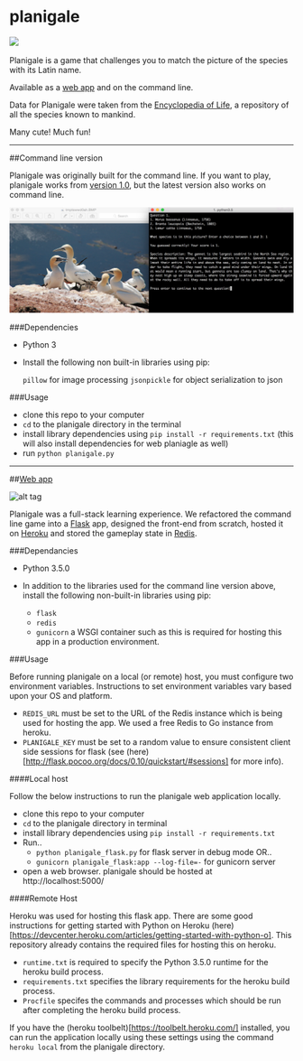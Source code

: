 # planigale

<a href='http://www.recurse.com' title='Made with love at the Recurse Center'><img src='https://cloud.githubusercontent.com/assets/2883345/11325206/336ea5f4-9150-11e5-9e90-d86ad31993d8.png' height='20px'/></a>

Planigale is a game that challenges you to match the picture of the species with its Latin name. 

Available as a [web app](http://planigale.dvndrsn.com/) and on the command line.

Data for Planigale were taken from the [Encyclopedia of Life](http://eol.org/), a repository of all the species known to mankind.

Many cute! Much fun!

------------------------------------------------
##Command line version

Planigale was originally built for the command line. If you want to play, planigale works from [version 1.0](https://github.com/linbug/planigale/releases/tag/48cda76), but the latest version also works on command line.

![alt tag](https://raw.githubusercontent.com/linbug/linbug.github.io/master/_downloads/terminal_planigale.png)

###Dependencies

- Python 3
- Install the following non built-in libraries using pip:

  `pillow` for image processing
  `jsonpickle` for object serialization to json

###Usage

- clone this repo to your computer
- `cd` to the planigale directory in the terminal
- install library dependencies using `pip install -r requirements.txt` (this will also install dependencies for web planiagle as well)
- run `python planigale.py`

------------------------------------------------

##[Web app](http://planigale.dvndrsn.com/)

![alt tag](http://s24.postimg.org/b2cw4uzo5/Screen_Shot_2016_01_08_at_20_30_07.png)

Planigale was a full-stack learning experience. We refactored the command line game into a [Flask](http://flask.pocoo.org/) app, designed the front-end from scratch, hosted it on [Heroku](https://www.heroku.com/) and stored the gameplay state in [Redis](http://redis.io/).

###Dependancies

- Python 3.5.0
- In addition to the libraries used for the command line version above, install the following non-built-in libraries using pip:

    - `flask`
    - `redis`
    - `gunicorn` a WSGI container such as this is required for hosting this app in a production environment.

###Usage

Before running planigale on a local (or remote) host, you must configure two environment variables. Instructions to set environment variables vary based upon your OS and platform.

- `REDIS_URL` must be set to the URL of the Redis instance which is being used for hosting the app. We used a free Redis to Go instance from heroku.
- `PLANIGALE_KEY` must be set to a random value to ensure consistent client side sessions for flask (see (here)[http://flask.pocoo.org/docs/0.10/quickstart/#sessions] for more info).

####Local host

Follow the below instructions to run the planigale web application locally.

- clone this repo to your computer
- `cd` to the planigale directory in terminal
- install library dependencies using `pip install -r requirements.txt`
- Run..
  - `python planigale_flask.py` for flask server in debug mode OR..
  - `gunicorn planigale_flask:app --log-file=-` for gunicorn server
- open a web browser. planigale should be hosted at http://localhost:5000/

####Remote Host

Heroku was used for hosting this flask app. There are some good instructions for getting started with Python on Heroku (here)[https://devcenter.heroku.com/articles/getting-started-with-python-o]. This repository already contains the required files for hosting this on heroku.

- `runtime.txt` is required to specify the Python 3.5.0 runtime for the heroku build process.
- `requirements.txt` specifies the library requirements for the heroku build process.
- `Procfile` specifes the commands and processes which should be run after completing the heroku build process.

If you have the (heroku toolbelt)[https://toolbelt.heroku.com/] installed, you can run the application locally using these settings using the command `heroku local` from the planigale directory.
